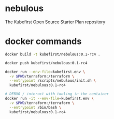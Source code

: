 # nebulous
The Kubefirst Open Source Starter Plan repository

# docker commands

```bash
docker build -t kubefirst/nebulous:0.1-rc4 .

docker push kubefirst/nebulous:0.1-rc4

docker run --env-file=kubefirst.env \
  -v $PWD/terraform:/terraform \
  --entrypoint /scripts/nebulous/init.sh \
  kubefirst/nebulous:0.1-rc4

# DEBUG / interact with tooling in the container
docker run -it --env-file=kubefirst.env \
  -v $PWD/terraform:/terraform \
  --entrypoint /bin/bash \
  kubefirst/nebulous:0.1-rc4
```